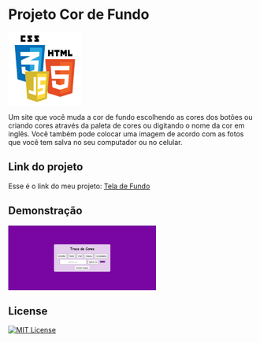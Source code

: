 # Projeto Cor de Fundo

<img src="Imagens/html-css-js.png" alt="Logo" align="center" width="150">

Um site que você muda a cor de fundo escolhendo as cores dos botões ou criando cores através da paleta de cores ou digitando o nome da cor em inglês. Você também pode colocar uma imagem de acordo com as fotos que você tem salva no seu computador ou no celular.

## Link do projeto

Esse é o link do meu projeto: <a href= "https://anajulialeite.github.io/Projeto_cor_de_Fundo/">Tela de Fundo</a>

## Demonstração

<img src="Imagens/Login.png" alt="login" align="center" width="300">

## License

[![MIT License](https://img.shields.io/badge/License-MIT-%231C003F.svg)](./LICENSE)
